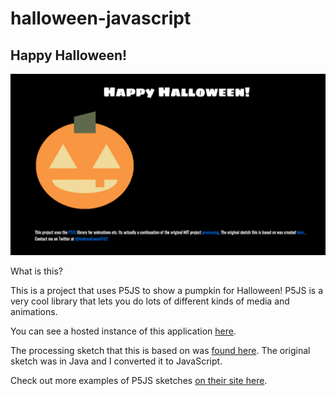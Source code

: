 # halloween-javascript

## Happy Halloween!

![screenshot](/src/assets/screenshot.png)

What is this?

This is a project that uses P5JS to show a pumpkin for Halloween! P5JS is a very cool library that lets you do lots of different kinds of media and animations.

You can see a hosted instance of this application [here](https://halloween-javascript.firebaseapp.com).

The processing sketch that this is based on was [found here](https://www.openprocessing.org/sketch/169302/). The original sketch was in Java and I converted it to JavaScript.

Check out more examples of P5JS sketches [on their site here](https://p5js.org/).
